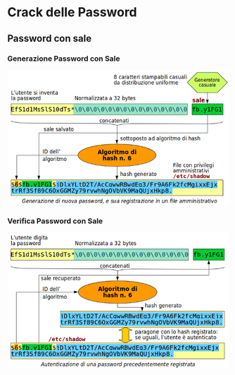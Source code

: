 # Crack delle Password

## Password con sale

### Generazione Password con Sale

![GenSale](../gitbook/images/gensale.png)

### Verifica Password con Sale

![VeriSale](../gitbook/images/verisale.png)
